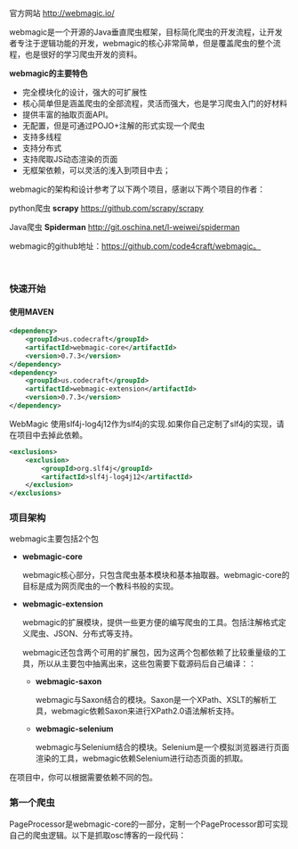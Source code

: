 官方网站 http://webmagic.io/

webmagic是一个开源的Java垂直爬虫框架，目标简化爬虫的开发流程，让开发者专注于逻辑功能的开发，webmagic的核心非常简单，但是覆盖爬虫的整个流程，也是很好的学习爬虫开发的资料。

**webmagic的主要特色**

- 完全模块化的设计，强大的可扩展性
- 核心简单但是涵盖爬虫的全部流程，灵活而强大，也是学习爬虫入门的好材料
- 提供丰富的抽取页面API。
- 无配置，但是可通过POJO+注解的形式实现一个爬虫
- 支持多线程
- 支持分布式
- 支持爬取JS动态渲染的页面
- 无框架依赖，可以灵活的浅入到项目中去；



webmagic的架构和设计参考了以下两个项目，感谢以下两个项目的作者：

python爬虫 **scrapy** https://github.com/scrapy/scrapy

Java爬虫 **Spiderman** http://git.oschina.net/l-weiwei/spiderman

webmagic的github地址：https://github.com/code4craft/webmagic。

​	

### 快速开始

#### 使用MAVEN

```xml
<dependency>
    <groupId>us.codecraft</groupId>
    <artifactId>webmagic-core</artifactId>
    <version>0.7.3</version>
</dependency>
<dependency>
    <groupId>us.codecraft</groupId>
    <artifactId>webmagic-extension</artifactId>
    <version>0.7.3</version>
</dependency>
```

WebMagic 使用slf4j-log4j12作为slf4j的实现.如果你自己定制了slf4j的实现，请在项目中去掉此依赖。

```xml
<exclusions>
    <exclusion>
        <groupId>org.slf4j</groupId>
        <artifactId>slf4j-log4j12</artifactId>
    </exclusion>
</exclusions>
```

### 项目架构

webmagic主要包括2个包 

- **webmagic-core**

  webmagic核心部分，只包含爬虫基本模块和基本抽取器。webmagic-core的目标是成为网页爬虫的一个教科书般的实现。

- **webmagic-extension**

  webmagic的扩展模块，提供一些更方便的编写爬虫的工具。包括注解格式定义爬虫、JSON、分布式等支持。

  webmagic还包含两个可用的扩展包，因为这两个包都依赖了比较重量级的工具，所以从主要包中抽离出来，这些包需要下载源码后自己编译：：

  - **webmagic-saxon**

    webmagic与Saxon结合的模块。Saxon是一个XPath、XSLT的解析工具，webmagic依赖Saxon来进行XPath2.0语法解析支持。

  - **webmagic-selenium**

    webmagic与Selenium结合的模块。Selenium是一个模拟浏览器进行页面渲染的工具，webmagic依赖Selenium进行动态页面的抓取。



在项目中，你可以根据需要依赖不同的包。

###  第一个爬虫

PageProcessor是webmagic-core的一部分，定制一个PageProcessor即可实现自己的爬虫逻辑。以下是抓取osc博客的一段代码：